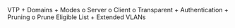 VTP
    + Domains
    + Modes
        o Server
        o Client
        o Transparent
    + Authentication
    + Pruning
        o Prune Eligible List
    + Extended VLANs
